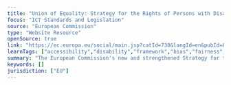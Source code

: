 ```yaml
---
title: "Union of Equality: Strategy for the Rights of Persons with Disabilities 2021-2030"
focus: "ICT Standards and Legislation"
source: "European Commission"
type: "Website Resource"
openSource: true
link: "https://ec.europa.eu/social/main.jsp?catId=738&langId=en&pubId=8376&furtherPubs=yes"
learnTags: ["accessibility","disability","framework","bias","fairness","ict","inclusivePractice","regulation"]
summary: "The European Commission's new and strengthened Strategy for the Rights of Persons with Disabilities 2021-2030 will guide the action of Member States as well as EU institutions. "
keywords: []
jurisdiction: ["EU"]
---
```

